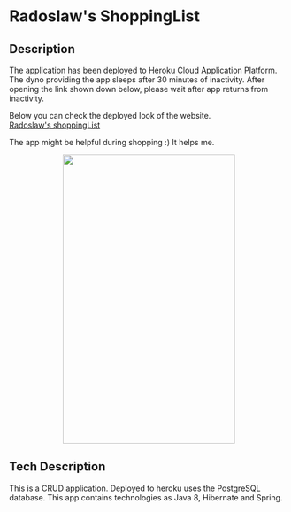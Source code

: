 # Radoslaw's ShoppingList

## Description

The application has been deployed to Heroku Cloud Application Platform. The dyno providing the app sleeps after 30 minutes of inactivity.
After opening the link shown down below, please wait after app returns from inactivity.

Below you can check the deployed look of the website.  
[Radoslaw's shoppingList](https://radoslaw-lazur-shoppinglist.netlify.com/) 

The app might be helpful during shopping :) It helps me.


<p align="center">
  <img width="311" height="522" src="https://zapodaj.net/images/2421c7ce8726c.jpg">
</p>


## Tech Description

This is a CRUD application.
Deployed to heroku uses the PostgreSQL database. 
This app contains technologies as Java 8, Hibernate and Spring.
